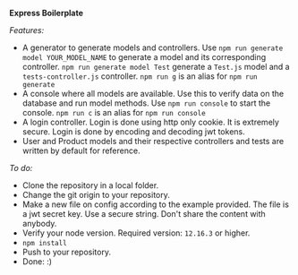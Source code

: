 **Express Boilerplate**  

*Features:*  
  * A generator to generate models and controllers. Use ```npm run generate model YOUR_MODEL_NAME``` to generate a model and its corresponding controller. ```npm run generate model Test``` generate a ```Test.js``` model and a ```tests-controller.js``` controller. ```npm run g``` is an alias for ```npm run generate```
  * A console where all models are available. Use this to verify data on the database and run model methods. Use ```npm run console``` to start the console. ```npm run c``` is an alias for ```npm run console```
  * A login controller. Login is done using http only cookie. It is extremely secure. Login is done by encoding and decoding jwt tokens.
  * User and Product models and their respective controllers and tests are written by default for reference.

*To do:*
  * Clone the repository in a local folder.
  * Change the git origin to your repository.
  * Make a new file on config according to the example provided. The file is a jwt secret key. Use a secure string. Don't share the content with anybody.
  * Verify your node version. Required version: ```12.16.3``` or higher.
  * ```npm install```
  * Push to your repository.
  * Done: :)

